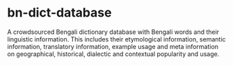 # bn-dict-database
A crowdsourced Bengali dictionary database with Bengali words and their linguistic information. This includes their etymological information, semantic information, translatory information, example usage and meta information on geographical, historical, dialectic and contextual popularity and usage.
